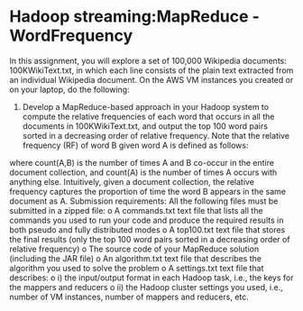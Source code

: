 # Hadoop streaming:MapReduce - WordFrequency
In this assignment, you will explore a set of 100,000 Wikipedia documents: 100KWikiText.txt, in which each line consists of the plain text extracted from an individual Wikipedia document. On the AWS VM instances you created or on your laptop, do the following:
1.	Develop a MapReduce-based approach in your Hadoop system to compute the relative frequencies of each word that occurs in all the documents in 100KWikiText.txt, and output the top 100 word pairs sorted in a decreasing order of relative frequency. Note that the relative frequency (RF) of word B given word A is defined as follows: 
 
where count(A,B) is the number of times A and B co-occur in the entire document collection, and count(A) is the number of times A occurs with anything else. Intuitively, given a document collection, the relative frequency captures the proportion of time the word B appears in the same document as A.
Submission requirements:
All the following files must be submitted in a zipped file:
o	A commands.txt text file that lists all the commands you used to run your code and produce the required results in both pseudo and fully distributed modes
o	A top100.txt text file that stores the final results (only the top 100 word pairs sorted in a decreasing order of relative frequency)
o	The source code of your MapReduce solution (including the JAR file)
o	An algorithm.txt text file that describes the algorithm you used to solve the problem
o	A settings.txt text file that describes:
o	i) the input/output format in each Hadoop task, i.e., the keys for the mappers and reducers
o	ii) the Hadoop cluster settings you used, i.e., number of VM instances, number of mappers and reducers, etc.
